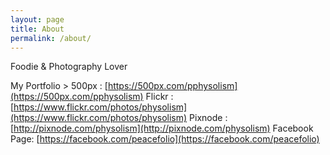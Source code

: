 ```yaml
---
layout: page
title: About
permalink: /about/
---
```


Foodie & Photography Lover

My Portfolio >
500px : [https://500px.com/pphysolism](https://500px.com/pphysolism)
Flickr : [https://www.flickr.com/photos/physolism](https://www.flickr.com/photos/physolism)
Pixnode : [http://pixnode.com/physolism](http://pixnode.com/physolism)
Facebook Page: [https://facebook.com/peacefolio](https://facebook.com/peacefolio)
